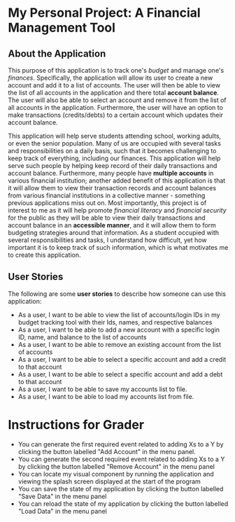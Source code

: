 # My Personal Project: A Financial Management Tool

## About the Application
This purpose of this application is to track one's *budget* and manage one's *finances*. Specifically, the application 
will allow its user to create a new account and add it to a list of accounts. The user will then be able to view the 
list of all accounts in the application and there total **account balance**. The user will also be able to select an 
account and remove it from the list of all accounts in the application. Furthermore, the user will have an option to 
make transactions (credits/debts) to a certain account which updates their account balance.

This application will help serve students attending school, working adults, or even the senior population. Many of us 
are occupied with several tasks and responsibilities on a daily basis, such that it becomes challenging to keep track of
everything, including our finances. This application will help serve such people by helping keep record of their daily 
transactions and account balance. Furthermore, many people have **multiple accounts** in various financial institution; 
another added benefit of this application is that it will allow them to view their transaction records and account 
balances from various financial institutions in a collective manner - something previous applications miss out on. Most 
importantly, this project is of interest to me as it will help promote *financial literacy* and *financial security* for
the public as they will be able to view their daily transactions and account balance in an **accessible 
manner**, and it will allow them to form budgeting strategies around that information. As a student occupied with 
several responsibilities and tasks, I understand how difficult, yet how important it is to keep track of such 
information, which is what motivates me to create this application.

## User Stories
The following are some **user stories** to describe how someone can use this application:
- As a user, I want to be able to view the list of accounts/login IDs in my budget tracking tool with their Ids, names,
  and respective balances
- As a user, I want to be able to add a new account with a specific login ID, name, and balance to the list of accounts
- As a user, I want to be able to remove an existing account from the list of accounts
- As a user, I want to be able to select a specific account and add a credit to that account
- As a user, I want to be able to select a specific account and add a debt to that account
- As a user, I want to be able to save my accounts list to file.
- As a user, I want to be able to load my accounts list from file.

# Instructions for Grader
- You can generate the first required event related to adding Xs to a Y by clicking the button labelled "Add Account" 
in the menu panel.
- You can generate the second required event related to adding Xs to a Y by clicking the button labelled 
"Remove Account" in the menu panel
- You can locate my visual component by running the application and viewing the splash screen displayed at the start of
the program
- You can save the state of my application by clicking the button labelled "Save Data" in the menu panel
- You can reload the state of my application by clicking the button labelled "Load Data" in the menu panel